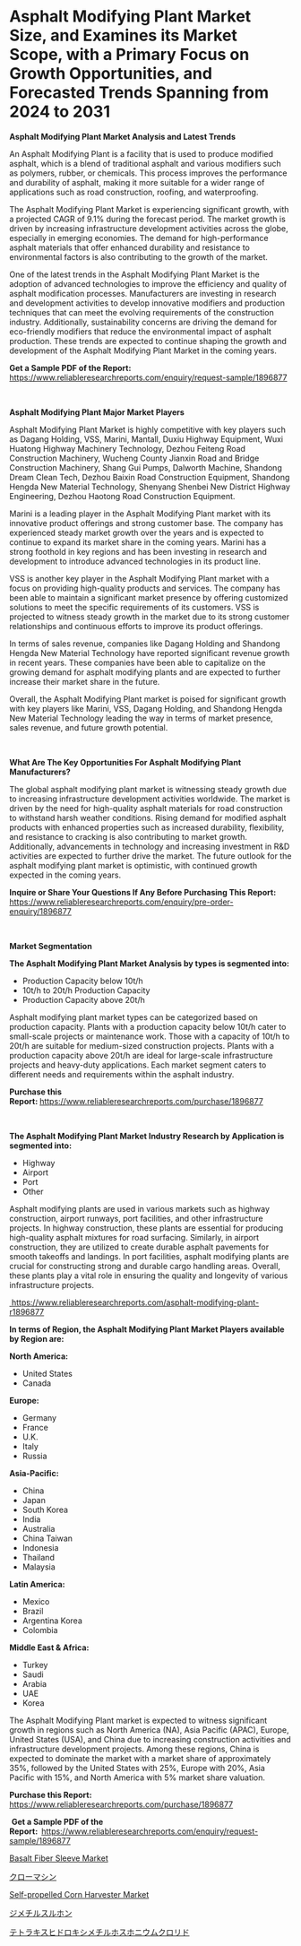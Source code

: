 <p><h1>Asphalt Modifying Plant Market Size, and Examines its Market Scope, with a Primary Focus on Growth Opportunities, and Forecasted Trends Spanning from 2024 to 2031</h1></p><p><strong>Asphalt Modifying Plant Market Analysis and Latest Trends</strong></p>
<p><p>An Asphalt Modifying Plant is a facility that is used to produce modified asphalt, which is a blend of traditional asphalt and various modifiers such as polymers, rubber, or chemicals. This process improves the performance and durability of asphalt, making it more suitable for a wider range of applications such as road construction, roofing, and waterproofing.</p><p>The Asphalt Modifying Plant Market is experiencing significant growth, with a projected CAGR of 9.1% during the forecast period. The market growth is driven by increasing infrastructure development activities across the globe, especially in emerging economies. The demand for high-performance asphalt materials that offer enhanced durability and resistance to environmental factors is also contributing to the growth of the market.</p><p>One of the latest trends in the Asphalt Modifying Plant Market is the adoption of advanced technologies to improve the efficiency and quality of asphalt modification processes. Manufacturers are investing in research and development activities to develop innovative modifiers and production techniques that can meet the evolving requirements of the construction industry. Additionally, sustainability concerns are driving the demand for eco-friendly modifiers that reduce the environmental impact of asphalt production. These trends are expected to continue shaping the growth and development of the Asphalt Modifying Plant Market in the coming years.</p></p>
<p><strong>Get a Sample PDF of the Report:&nbsp;</strong> <a href="https://www.reliableresearchreports.com/enquiry/request-sample/1896877">https://www.reliableresearchreports.com/enquiry/request-sample/1896877</a></p>
<p>&nbsp;</p>
<p><strong>Asphalt Modifying Plant Major Market Players</strong></p>
<p><p>Asphalt Modifying Plant Market is highly competitive with key players such as Dagang Holding, VSS, Marini, Mantall, Duxiu Highway Equipment, Wuxi Huatong Highway Machinery Technology, Dezhou Feiteng Road Construction Machinery, Wucheng County Jianxin Road and Bridge Construction Machinery, Shang Gui Pumps, Dalworth Machine, Shandong Dream Clean Tech, Dezhou Baixin Road Construction Equipment, Shandong Hengda New Material Technology, Shenyang Shenbei New District Highway Engineering, Dezhou Haotong Road Construction Equipment.</p><p>Marini is a leading player in the Asphalt Modifying Plant market with its innovative product offerings and strong customer base. The company has experienced steady market growth over the years and is expected to continue to expand its market share in the coming years. Marini has a strong foothold in key regions and has been investing in research and development to introduce advanced technologies in its product line.</p><p>VSS is another key player in the Asphalt Modifying Plant market with a focus on providing high-quality products and services. The company has been able to maintain a significant market presence by offering customized solutions to meet the specific requirements of its customers. VSS is projected to witness steady growth in the market due to its strong customer relationships and continuous efforts to improve its product offerings.</p><p>In terms of sales revenue, companies like Dagang Holding and Shandong Hengda New Material Technology have reported significant revenue growth in recent years. These companies have been able to capitalize on the growing demand for asphalt modifying plants and are expected to further increase their market share in the future.</p><p>Overall, the Asphalt Modifying Plant market is poised for significant growth with key players like Marini, VSS, Dagang Holding, and Shandong Hengda New Material Technology leading the way in terms of market presence, sales revenue, and future growth potential.</p></p>
<p>&nbsp;</p>
<p><strong>What Are The Key Opportunities For Asphalt Modifying Plant Manufacturers?</strong></p>
<p><p>The global asphalt modifying plant market is witnessing steady growth due to increasing infrastructure development activities worldwide. The market is driven by the need for high-quality asphalt materials for road construction to withstand harsh weather conditions. Rising demand for modified asphalt products with enhanced properties such as increased durability, flexibility, and resistance to cracking is also contributing to market growth. Additionally, advancements in technology and increasing investment in R&D activities are expected to further drive the market. The future outlook for the asphalt modifying plant market is optimistic, with continued growth expected in the coming years.</p></p>
<p><strong>Inquire or Share Your Questions If Any Before Purchasing This Report:</strong> <a href="https://www.reliableresearchreports.com/enquiry/pre-order-enquiry/1896877">https://www.reliableresearchreports.com/enquiry/pre-order-enquiry/1896877</a></p>
<p>&nbsp;</p>
<p><strong>Market Segmentation</strong></p>
<p><strong>The Asphalt Modifying Plant Market Analysis by types is segmented into:</strong></p>
<p><ul><li>Production Capacity below 10t/h</li><li>10t/h to 20t/h Production Capacity</li><li>Production Capacity above 20t/h</li></ul></p>
<p><p>Asphalt modifying plant market types can be categorized based on production capacity. Plants with a production capacity below 10t/h cater to small-scale projects or maintenance work. Those with a capacity of 10t/h to 20t/h are suitable for medium-sized construction projects. Plants with a production capacity above 20t/h are ideal for large-scale infrastructure projects and heavy-duty applications. Each market segment caters to different needs and requirements within the asphalt industry.</p></p>
<p><strong>Purchase this Report:&nbsp;</strong><a href="https://www.reliableresearchreports.com/purchase/1896877">https://www.reliableresearchreports.com/purchase/1896877</a></p>
<p>&nbsp;</p>
<p><strong>The Asphalt Modifying Plant Market Industry Research by Application is segmented into:</strong></p>
<p><ul><li>Highway</li><li>Airport</li><li>Port</li><li>Other</li></ul></p>
<p><p>Asphalt modifying plants are used in various markets such as highway construction, airport runways, port facilities, and other infrastructure projects. In highway construction, these plants are essential for producing high-quality asphalt mixtures for road surfacing. Similarly, in airport construction, they are utilized to create durable asphalt pavements for smooth takeoffs and landings. In port facilities, asphalt modifying plants are crucial for constructing strong and durable cargo handling areas. Overall, these plants play a vital role in ensuring the quality and longevity of various infrastructure projects.</p></p>
<p><a href="https://www.reliableresearchreports.com/asphalt-modifying-plant-r1896877">&nbsp;https://www.reliableresearchreports.com/asphalt-modifying-plant-r1896877</a></p>
<p><strong>In terms of Region, the Asphalt Modifying Plant Market Players available by Region are:</strong></p>
<p>
    <p> <strong> North America: </strong>
        <ul>
            <li>United States</li>
            <li>Canada</li>
        </ul>
        </p> 
    <p> <strong> Europe: </strong>
        <ul>
            <li>Germany</li>
            <li>France</li>
            <li>U.K.</li>
            <li>Italy</li>
            <li>Russia</li>
        </ul>
        </p> 
    <p> <strong> Asia-Pacific: </strong>
        <ul>
            <li>China</li>
            <li>Japan</li>
            <li>South Korea</li>
            <li>India</li>
            <li>Australia</li>
            <li>China Taiwan</li>
            <li>Indonesia</li>
            <li>Thailand</li>
            <li>Malaysia</li>
        </ul>
        </p> 
    <p> <strong> Latin America: </strong>
        <ul>
            <li>Mexico</li>
            <li>Brazil</li>
            <li>Argentina Korea</li>
            <li>Colombia</li>
        </ul>
        </p> 
    <p> <strong> Middle East & Africa: </strong>
        <ul>
            <li>Turkey</li>
            <li>Saudi</li>
            <li>Arabia</li>
            <li>UAE</li>
            <li>Korea</li>
        </ul>
    </p>
    </p>
<p><p>The Asphalt Modifying Plant market is expected to witness significant growth in regions such as North America (NA), Asia Pacific (APAC), Europe, United States (USA), and China due to increasing construction activities and infrastructure development projects. Among these regions, China is expected to dominate the market with a market share of approximately 35%, followed by the United States with 25%, Europe with 20%, Asia Pacific with 15%, and North America with 5% market share valuation.</p></p>
<p><strong>Purchase this Report: </strong><a href="https://www.reliableresearchreports.com/purchase/1896877">https://www.reliableresearchreports.com/purchase/1896877</a></p>
<p>&nbsp;<strong>Get a Sample PDF of the Report:&nbsp;&nbsp;</strong><a href="https://www.reliableresearchreports.com/enquiry/request-sample/1896877">https://www.reliableresearchreports.com/enquiry/request-sample/1896877</a></p>
<p><strong></strong></p>
<p><p><a href="https://issuu.com/reportprime-2/docs/basalt-fiber-sleeve-market-size-2030.pptx">Basalt Fiber Sleeve Market</a></p><p><a href="https://github.com/mares423/Market-Research-Report-List-1/blob/main/964010044823.md">クローマシン</a></p><p><a href="https://github.com/okotobwrhuteie/Market-Research-Report-List-2/blob/main/self-propelled-corn-harvester-market.md">Self-propelled Corn Harvester Market</a></p><p><a href="https://medium.com/@alejandroramirez23k/dimethyl-sulfone%E5%B8%82%E5%A0%B4%E3%81%AF2031%E5%B9%B4%E3%81%BE%E3%81%A7%E3%81%AE%E5%B8%82%E5%A0%B4%E3%82%B7%E3%82%A7%E3%82%A2-%E3%82%B5%E3%82%A4%E3%82%BA-%E4%BA%88%E6%B8%AC%E3%81%AB%E7%84%A6%E7%82%B9%E3%82%92%E5%BD%93%E3%81%A6%E3%81%A6%E3%81%84%E3%81%BE%E3%81%99-45bb2ee8d723">ジメチルスルホン</a></p><p><a href="https://medium.com/@alejandroramirez23k/%E5%9B%9B%E6%B0%B4%E7%B4%A0%E3%83%A1%E3%83%81%E3%83%AB%E3%83%9B%E3%82%B9%E3%83%9B%E3%83%8B%E3%82%A6%E3%83%A0%E5%A1%A9%E5%B8%82%E5%A0%B4%E3%83%AC%E3%83%9D%E3%83%BC%E3%83%88%E3%81%AF-%E3%81%93%E3%81%AE%E5%B8%82%E5%A0%B4%E3%81%AE%E6%9C%80%E6%96%B0%E3%81%AE%E3%83%88%E3%83%AC%E3%83%B3%E3%83%89%E3%81%A8%E6%88%90%E9%95%B7%E3%81%AE%E6%A9%9F%E4%BC%9A%E3%82%92%E6%98%8E%E3%82%89%E3%81%8B%E3%81%AB%E3%81%97%E3%81%BE%E3%81%99-69b2cac78dda">テトラキスヒドロキシメチルホスホニウムクロリド</a></p></p>
